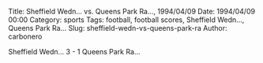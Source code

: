 Title: Sheffield Wedn… vs. Queens Park Ra…, 1994/04/09
Date: 1994/04/09 00:00
Category: sports
Tags: football, football scores, Sheffield Wedn…, Queens Park Ra…
Slug: sheffield-wedn-vs-queens-park-ra
Author: carbonero


Sheffield Wedn… 3 - 1 Queens Park Ra…
